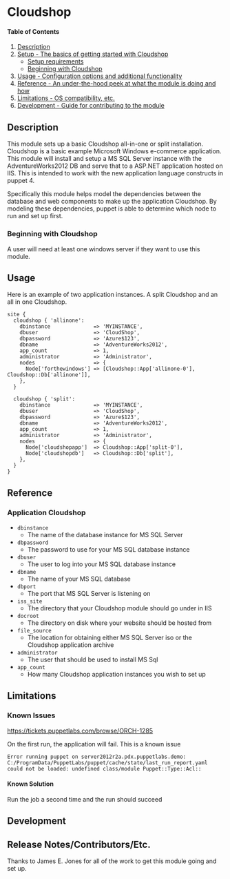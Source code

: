 # Cloudshop

#### Table of Contents

1. [Description](#description)
2. [Setup - The basics of getting started with Cloudshop](#setup)
    * [Setup requirements](#setup-requirements)
    * [Beginning with Cloudshop](#beginning-with-Cloudshop)
3. [Usage - Configuration options and additional functionality](#usage)
4. [Reference - An under-the-hood peek at what the module is doing and how](#reference)
5. [Limitations - OS compatibility, etc.](#limitations)
6. [Development - Guide for contributing to the module](#development)

## Description

This module sets up a basic Cloudshop all-in-one or split installation. Cloudshop is a basic example Microsoft Windows e-commerce application. This module will install and setup a MS SQL Server instance with the AdventureWorks2012 DB and serve that to a ASP.NET application hosted on IIS. This is intended to work with the new application language constructs in puppet 4.

Specifically this module helps model the dependencies between the database and web components to make up the application Cloudshop. By modeling these dependencies, puppet is able to determine which node to run and set up first.

### Beginning with Cloudshop

A user will need at least one windows server if they want to use this module.

## Usage

Here is an example of two application instances. A split Cloudshop and an all in one Cloudshop.

```
site {
  cloudshop { 'allinone':
    dbinstance              => 'MYINSTANCE',
    dbuser                  => 'CloudShop',
    dbpassword              => 'Azure$123',
    dbname                  => 'AdventureWorks2012',
    app_count               => 1,
    administrator           => 'Administrator',
    nodes                   => {
      Node['forthewindows'] => [Cloudshop::App['allinone-0'], Cloudshop::Db['allinone']],
    },
  }

  cloudshop { 'split':
    dbinstance              => 'MYINSTANCE',
    dbuser                  => 'CloudShop',
    dbpassword              => 'Azure$123',
    dbname                  => 'AdventureWorks2012',
    app_count               => 1,
    administrator           => 'Administrator',
    nodes                   => {
      Node['cloudshopapp']  => Cloudshop::App['split-0'],
      Node['cloudshopdb']   => Cloudshop::Db['split'],
    },
  }
}
```

## Reference

### Application Cloudshop

* `dbinstance`
  + The name of the database instance for MS SQL Server
* `dbpassword`
  + The password to use for your MS SQL database instance
* `dbuser`
  + The user to log into your MS SQL database instance
* `dbname`
  + The name of your MS SQL database
* `dbport`
  + The port that MS SQL Server is listening on
* `iss_site`
  + The directory that your Cloudshop module should go under in IIS
* `docroot`
  + The directory on disk where your website should be hosted from
* `file_source`
  + The location for obtaining either MS SQL Server iso or the Cloudshop application archive
* `administrator`
  + The user that should be used to install MS Sql
* `app_count`
  + How many Cloudshop application instances you wish to set up

## Limitations

### Known Issues

https://tickets.puppetlabs.com/browse/ORCH-1285

On the first run, the application will fail. This is a known issue

```
Error running puppet on server2012r2a.pdx.puppetlabs.demo: C:/ProgramData/PuppetLabs/puppet/cache/state/last_run_report.yaml could not be loaded: undefined class/module Puppet::Type::Acl::
```

#### Known Solution

Run the job a second time and the run should succeed

## Development

## Release Notes/Contributors/Etc.

Thanks to James E. Jones for all of the work to get this module going and set up.
